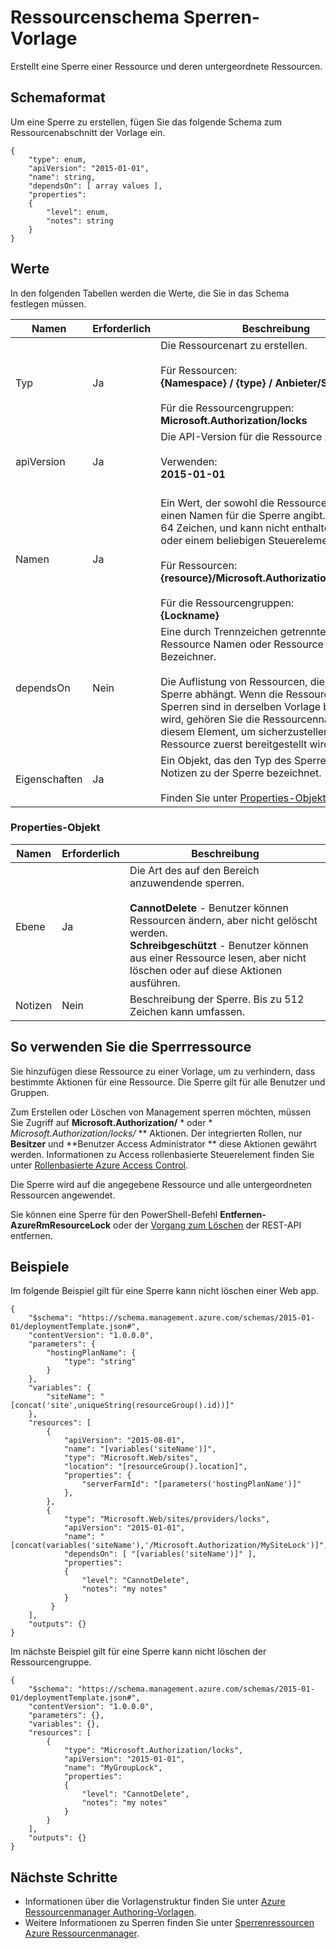 <properties
   pageTitle="Ressourcenmanager Vorlage für Ressourcen Sperren | Microsoft Azure"
   description="Zeigt das Schema Ressourcenmanager für die Bereitstellung von Ressourcen Sperren über eine Vorlage."
   services="azure-resource-manager"
   documentationCenter="na"
   authors="tfitzmac"
   manager="timlt"
   editor=""/>

<tags
   ms.service="azure-resource-manager"
   ms.devlang="na"
   ms.topic="article"
   ms.tgt_pltfrm="na"
   ms.workload="na"
   ms.date="10/03/2016"
   ms.author="tomfitz"/>

# <a name="resource-locks-template-schema"></a>Ressourcenschema Sperren-Vorlage

Erstellt eine Sperre einer Ressource und deren untergeordnete Ressourcen.

## <a name="schema-format"></a>Schemaformat

Um eine Sperre zu erstellen, fügen Sie das folgende Schema zum Ressourcenabschnitt der Vorlage ein.
    
    {
        "type": enum,
        "apiVersion": "2015-01-01",
        "name": string,
        "dependsOn": [ array values ],
        "properties":
        {
            "level": enum,
            "notes": string
        }
    }



## <a name="values"></a>Werte

In den folgenden Tabellen werden die Werte, die Sie in das Schema festlegen müssen.

| Namen | Erforderlich | Beschreibung |
| ---- | -------- | ----------- |
| Typ | Ja | Die Ressourcenart zu erstellen.<br /><br />Für Ressourcen:<br />**{Namespace} / {type} / Anbieter/Sperren**<br /><br/>Für die Ressourcengruppen:<br />**Microsoft.Authorization/locks** |
| apiVersion | Ja | Die API-Version für die Ressource zu erstellen.<br /><br />Verwenden:<br />**2015-01-01**<br /><br /> |
| Namen | Ja | Ein Wert, der sowohl die Ressource sperren und einen Namen für die Sperre angibt. Kann bis zu 64 Zeichen, und kann nicht enthalten <>; %, &,?, oder einem beliebigen Steuerelement Zeichen.<br /><br />Für Ressourcen:<br />**{resource}/Microsoft.Authorization/{lockname}**<br /><br />Für die Ressourcengruppen:<br />**{Lockname}** |
| dependsOn | Nein | Eine durch Trennzeichen getrennte Liste einer Ressource Namen oder Ressource eindeutigen Bezeichner.<br /><br />Die Auflistung von Ressourcen, die, denen diese Sperre abhängt. Wenn die Ressource, die Sie Sperren sind in derselben Vorlage bereitgestellt wird, gehören Sie die Ressourcenname in diesem Element, um sicherzustellen, dass die Ressource zuerst bereitgestellt wird. | 
| Eigenschaften | Ja | Ein Objekt, das den Typ des Sperren und Notizen zu der Sperre bezeichnet.<br /><br />Finden Sie unter [Properties-Objekt](#properties-object). |  

### <a name="properties-object"></a>Properties-Objekt

| Namen | Erforderlich | Beschreibung |
| ---- | -------- | ----------- |
| Ebene   | Ja | Die Art des auf den Bereich anzuwendende sperren.<br /><br />**CannotDelete** - Benutzer können Ressourcen ändern, aber nicht gelöscht werden.<br />**Schreibgeschützt** - Benutzer können aus einer Ressource lesen, aber nicht löschen oder auf diese Aktionen ausführen. |
| Notizen   | Nein | Beschreibung der Sperre. Bis zu 512 Zeichen kann umfassen. |


## <a name="how-to-use-the-lock-resource"></a>So verwenden Sie die Sperrressource

Sie hinzufügen diese Ressource zu einer Vorlage, um zu verhindern, dass bestimmte Aktionen für eine Ressource. Die Sperre gilt für alle Benutzer und Gruppen.

Zum Erstellen oder Löschen von Management sperren möchten, müssen Sie Zugriff auf **Microsoft.Authorization/** * oder * *Microsoft.Authorization/locks/* ** Aktionen. Der integrierten Rollen, nur **Besitzer** und **Benutzer Access Administrator ** diese Aktionen gewährt werden. Informationen zu Access rollenbasierte Steuerelement finden Sie unter [Rollenbasierte Azure Access Control](./active-directory/role-based-access-control-configure.md).

Die Sperre wird auf die angegebene Ressource und alle untergeordneten Ressourcen angewendet.

Sie können eine Sperre für den PowerShell-Befehl **Entfernen-AzureRmResourceLock** oder der [Vorgang zum Löschen](https://msdn.microsoft.com/library/azure/mt204562.aspx) der REST-API entfernen.

## <a name="examples"></a>Beispiele

Im folgende Beispiel gilt für eine Sperre kann nicht löschen einer Web app.

    {
        "$schema": "https://schema.management.azure.com/schemas/2015-01-01/deploymentTemplate.json#",
        "contentVersion": "1.0.0.0",
        "parameters": {
            "hostingPlanName": {
                "type": "string"
            }
        },
        "variables": {
            "siteName": "[concat('site',uniqueString(resourceGroup().id))]"
        },
        "resources": [
            {
                "apiVersion": "2015-08-01",
                "name": "[variables('siteName')]",
                "type": "Microsoft.Web/sites",
                "location": "[resourceGroup().location]",
                "properties": {
                    "serverFarmId": "[parameters('hostingPlanName')]"
                },
            },
            {
                "type": "Microsoft.Web/sites/providers/locks",
                "apiVersion": "2015-01-01",
                "name": "[concat(variables('siteName'),'/Microsoft.Authorization/MySiteLock')]",
                "dependsOn": [ "[variables('siteName')]" ],
                "properties":
                {
                    "level": "CannotDelete",
                    "notes": "my notes"
                }
             }
        ],
        "outputs": {}
    }

Im nächste Beispiel gilt für eine Sperre kann nicht löschen der Ressourcengruppe.

    {
        "$schema": "https://schema.management.azure.com/schemas/2015-01-01/deploymentTemplate.json#",
        "contentVersion": "1.0.0.0",
        "parameters": {},
        "variables": {},
        "resources": [
            {
                "type": "Microsoft.Authorization/locks",
                "apiVersion": "2015-01-01",
                "name": "MyGroupLock",
                "properties":
                {
                    "level": "CannotDelete",
                    "notes": "my notes"
                }
            }
        ],
        "outputs": {}
    }

## <a name="next-steps"></a>Nächste Schritte

- Informationen über die Vorlagenstruktur finden Sie unter [Azure Ressourcenmanager Authoring-Vorlagen](resource-group-authoring-templates.md).
- Weitere Informationen zu Sperren finden Sie unter [Sperrenressourcen Azure Ressourcenmanager](resource-group-lock-resources.md).
